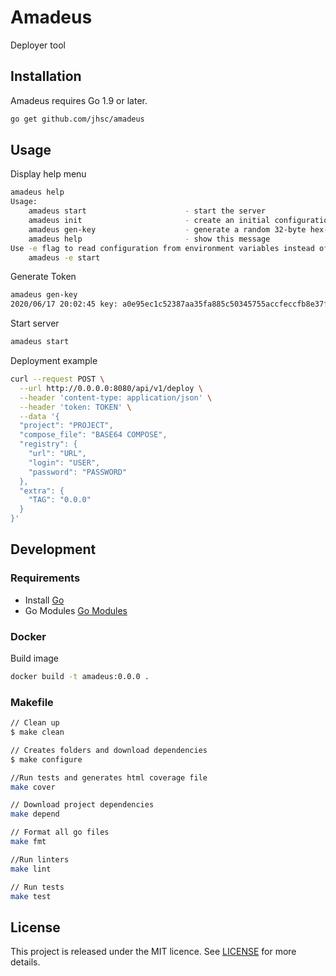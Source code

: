 # Amadeus

Deployer tool

## Installation

Amadeus requires Go 1.9 or later.

```sh
go get github.com/jhsc/amadeus
```

## Usage

Display help menu

```sh
amadeus help
Usage:
	amadeus start                      - start the server
	amadeus init                       - create an initial configuration file
	amadeus gen-key                    - generate a random 32-byte hex-encoded key
	amadeus help                       - show this message
Use -e flag to read configuration from environment variables instead of a file. E.g.:
	amadeus -e start
```

Generate Token

```sh
amadeus gen-key
2020/06/17 20:02:45 key: a0e95ec1c52387aa35fa885c50345755accfeccfb8e37f3bd5994d7d4198fc1e
```

Start server

```sh
amadeus start
```

Deployment example

```sh
curl --request POST \
  --url http://0.0.0.0:8080/api/v1/deploy \
  --header 'content-type: application/json' \
  --header 'token: TOKEN' \
  --data '{
  "project": "PROJECT",
  "compose_file": "BASE64 COMPOSE",
  "registry": {
    "url": "URL",
    "login": "USER",
    "password": "PASSWORD"
  },
  "extra": {
    "TAG": "0.0.0"
  }
}'
```

## Development

### Requirements

- Install [Go](https://golang.org)
- Go Modules [Go Modules](https://blog.golang.org/using-go-modules)

### Docker
Build image
```sh
docker build -t amadeus:0.0.0 .
```

### Makefile

```sh
// Clean up
$ make clean

// Creates folders and download dependencies
$ make configure

//Run tests and generates html coverage file
make cover

// Download project dependencies
make depend

// Format all go files
make fmt

//Run linters
make lint

// Run tests
make test
```

## License

This project is released under the MIT licence. See [LICENSE](https://github.com/jhsc/amadeus/blob/master/LICENSE) for more details.
